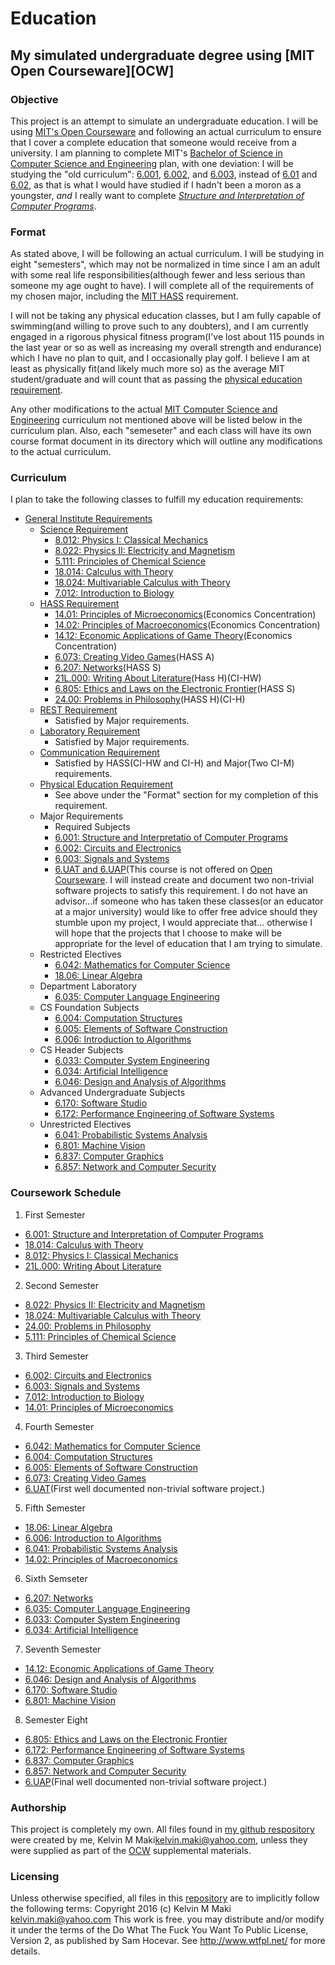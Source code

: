 # Education
## My simulated undergraduate degree using [MIT Open Courseware][OCW]

### Objective
This project is an attempt to simulate an undergraduate education.  I will
be using [MIT's Open Courseware][1] and following an actual curriculum to ensure
that I cover a complete education that someone would receive from a university.
I am planning to complete MIT's [Bachelor of Science in Computer Science and
Engineering][2] plan, with one deviation: I will be studying the "old curriculum":
[6.001][3], [6.002][4], and [6.003][5], instead of [6.01][6] and [6.02][7], as
that is what I would have studied if I hadn't been a moron as a youngster, _and_
I really want to complete [_Structure and Interpretation of Computer Programs_][8].

### Format
As stated above, I will be following an actual curriculum.  I will be studying in
eight "semesters", which may not be normalized in time since I am an adult with
some real life responsibilities(although fewer and less serious than someone my
age ought to have).  I will complete all of the requirements of my chosen major,
including the [MIT HASS][9] requirement.

I will not be taking any physical education classes, but I am fully capable of
swimming(and willing to prove such to any doubters), and I am currently engaged
in a rigorous physical fitness program(I've lost about 115 pounds in the last
year or so as well as increasing my overall strength and endurance) which I have
no plan to quit, and I occasionally play golf.  I believe I am at least as
physically fit(and likely much more so) as the average MIT student/graduate
and will count that as passing the [physical education requirement][10].

Any other modifications to the actual [MIT Computer Science and Engineering][2]
curriculum not mentioned above will be listed below in the curriculum plan.  Also,
each "semeseter" and each class will have its own course format document in its
directory which will outline any modifications to the actual curriculum.

### Curriculum
I plan to take the following classes to fulfill my education requirements:

* [General Institute Requirements][11]
  * [Science Requirement][12]
    * [8.012: Physics I: Classical Mechanics][13]
    * [8.022: Physics II: Electricity and Magnetism][14]
    * [5.111: Principles of Chemical Science][15]
    * [18.014: Calculus with Theory][16]
    * [18.024: Multivariable Calculus with Theory][17]
    * [7.012: Introduction to Biology][18]
  * [HASS Requirement][9]
    * [14.01: Principles of Microeconomics][19](Economics Concentration)
    * [14.02: Principles of Macroeconomics][20](Economics Concentration)
    * [14.12: Economic Applications of Game Theory][21](Economics Concentration)
    * [6.073: Creating Video Games][22](HASS A)
    * [6.207: Networks][23](HASS S)
    * [21L.000: Writing About Literature][24](Hass H)(CI-HW)
    * [6.805: Ethics and Laws on the Electronic Frontier][25](HASS S)
    * [24.00: Problems in Philosophy][26](HASS H)(CI-H)
  * [REST Requirement][27]
    * Satisfied by Major requirements.
  * [Laboratory Requirement][28]
    * Satisfied by Major requirements.
  * [Communication Requirement][29]
    * Satisfied by HASS(CI-HW and CI-H) and Major(Two CI-M) requirements.
  * [Physical Education Requirement][10]
    * See above under the "Format" section for my completion of this requirement.
  * Major Requirements
    * Required Subjects
    * [6.001: Structure and Interpretatio of Computer Programs][3]
    * [6.002: Circuits and Electronics][4]
    * [6.003: Signals and Systems][5]
    * [6.UAT and 6.UAP][30](This course is not offered on [Open Courseware][1].
        I will instead create and document two non-trivial software projects to
        satisfy this requirement.  I do not have an advisor...if someone who has
        taken these classes(or an educator at a major university) would like to
        offer free advice should they stumble upon my project, I would appreciate
        that... otherwise I will hope that the projects that I choose to make will
        be appropriate for the level of education that I am trying to simulate.
  * Restricted Electives
    * [6.042: Mathematics for Computer Science][31]
    * [18.06: Linear Algebra][32]
  * Department Laboratory
    * [6.035: Computer Language Engineering][33]
  * CS Foundation Subjects
    * [6.004: Computation Structures][34]
    * [6.005: Elements of Software Construction][35]
    * [6.006: Introduction to Algorithms][36]
  * CS Header Subjects
    * [6.033: Computer System Engineering][37]
    * [6.034: Artificial Intelligence][38]
    * [6.046: Design and Analysis of Algorithms][39]
  * Advanced Undergraduate Subjects
    * [6.170: Software Studio][40]
    * [6.172: Performance Engineering of Software Systems][41]  
  * Unrestricted Electives
    * [6.041: Probabilistic Systems Analysis][42]
    * [6.801: Machine Vision][43]
    * [6.837: Computer Graphics][44]
    * [6.857: Network and Computer Security][45]

### Coursework Schedule
1. First Semester
  * [6.001: Structure and Interpretation of Computer Programs][3]
  * [18.014: Calculus with Theory][16]
  * [8.012: Physics I: Classical Mechanics][13]
  * [21L.000: Writing About Literature][24]
2. Second Semester
  * [8.022: Physics II: Electricity and Magnetism][14]
  * [18.024: Multivariable Calculus with Theory][17]
  * [24.00: Problems in Philosophy][26]
  * [5.111: Principles of Chemical Science][15]
3. Third Semester
  * [6.002: Circuits and Electronics][4]
  * [6.003: Signals and Systems][5]
  * [7.012: Introduction to Biology][18]
  * [14.01: Principles of Microeconomics][19]
4. Fourth Semester
  * [6.042: Mathematics for Computer Science][31]
  * [6.004: Computation Structures][34]
  * [6.005: Elements of Software Construction][35]
  * [6.073: Creating Video Games][22]
  * [6.UAT][30](First well documented non-trivial
    software project.)
5. Fifth Semester
  * [18.06: Linear Algebra][32]
  * [6.006: Introduction to Algorithms][36]
  * [6.041: Probabilistic Systems Analysis][42]
  * [14.02: Principles of Macroeconomics][20]
6. Sixth Semseter
  * [6.207: Networks][23]
  * [6.035: Computer Language Engineering][33]
  * [6.033: Computer System Engineering][37]
  * [6.034: Artificial Intelligence][38]
7. Seventh Semester
  * [14.12: Economic Applications of Game Theory][21]
  * [6.046: Design and Analysis of Algorithms][39]
  * [6.170: Software Studio][40]
  * [6.801: Machine Vision][43]
8. Semester Eight
  * [6.805: Ethics and Laws on the Electronic Frontier][25]
  * [6.172: Performance Engineering of Software Systems][41]
  * [6.837: Computer Graphics][44]
  * [6.857: Network and Computer Security][45]
  * [6.UAP][30](Final well documented non-trivial
    software project.)

### Authorship
This project is completely my own.  All files found in [my github respository][46]
were created by me, Kelvin M Maki<kelvin.maki@yahoo.com>, unless they were supplied
as part of the [OCW][1] supplemental materials.
### Licensing
Unless otherwise specified, all files in this [repository][46] are to implicitly
follow the following terms:
  Copyright 2016 (c) Kelvin M Maki <kelvin.maki@yahoo.com>
  This work is free. you may distribute and/or modify it under the terms of the
  Do What The Fuck You Want To Public License, Version 2, as published by Sam
  Hocevar. See http://www.wtfpl.net/ for more details.

[1]:http://ocw.mit.edu/index.htm
[2]:http://catalog.mit.edu/degree-charts/computer-science-engineering-course-6-3/
[3]:http://ocw.mit.edu/courses/electrical-engineering-and-computer-science/6-001-structure-and-interpretation-of-computer-programs-spring-2005/
[4]:http://ocw.mit.edu/courses/electrical-engineering-and-computer-science/6-002-circuits-and-electronics-spring-2007/
[5]:http://ocw.mit.edu/courses/electrical-engineering-and-computer-science/6-003-signals-and-systems-fall-2011/
[6]:http://ocw.mit.edu/courses/electrical-engineering-and-computer-science/6-01sc-introduction-to-electrical-engineering-and-computer-science-i-spring-2011/
[7]:http://ocw.mit.edu/courses/electrical-engineering-and-computer-science/6-02-introduction-to-eecs-ii-digital-communication-systems-fall-2012/
[8]:https://mitpress.mit.edu/sicp/full-text/book/book.html
[9]:http://web.mit.edu/hassreq/
[10]:http://catalog.mit.edu/mit/undergraduate-education/general-institute-requirements/#physicaleducationtext
[11]:http://catalog.mit.edu/mit/undergraduate-education/general-institute-requirements/#text
[12]:http://catalog.mit.edu/mit/undergraduate-education/general-institute-requirements/#sciencerequirementtext
[13]:http://ocw.mit.edu/courses/physics/8-012-physics-i-classical-mechanics-fall-2008/
[14]:http://ocw.mit.edu/courses/physics/8-022-physics-ii-electricity-and-magnetism-fall-2006/
[15]:http://ocw.mit.edu/courses/chemistry/5-111-principles-of-chemical-science-fall-2008/index.htm
[16]:http://ocw.mit.edu/courses/mathematics/18-014-calculus-with-theory-fall-2010/
[17]:http://ocw.mit.edu/courses/mathematics/18-024-multivariable-calculus-with-theory-spring-2011/
[18]:http://ocw.mit.edu/courses/biology/7-012-introduction-to-biology-fall-2004/
[19]:http://ocw.mit.edu/courses/economics/14-01-principles-of-microeconomics-fall-2007/
[20]:http://ocw.mit.edu/courses/economics/14-02-principles-of-macroeconomics-spring-2014/
[21]:http://ocw.mit.edu/courses/economics/14-12-economic-applications-of-game-theory-fall-2012/
[22]:http://ocw.mit.edu/courses/comparative-media-studies-writing/cms-611j-creating-video-games-fall-2014/
[23]:http://ocw.mit.edu/courses/economics/14-15j-networks-fall-2009/
[24]:http://ocw.mit.edu/courses/literature/21l-000j-writing-about-literature-fall-2010/
[25]:http://ocw.mit.edu/courses/electrical-engineering-and-computer-science/6-805-ethics-and-the-law-on-the-electronic-frontier-fall-2005/
[26]:http://ocw.mit.edu/courses/linguistics-and-philosophy/24-00-problems-in-philosophy-fall-2010/
[27]:http://catalog.mit.edu/mit/undergraduate-education/general-institute-requirements/#restrequirementtext
[28]:http://catalog.mit.edu/mit/undergraduate-education/general-institute-requirements/#laboratoryrequirementtext
[29]:http://catalog.mit.edu/mit/undergraduate-education/general-institute-requirements/#communicationrequirementtext
[30]:http://catalog.mit.edu/search/?P=6.UAP
[31]:http://ocw.mit.edu/courses/electrical-engineering-and-computer-science/6-042j-mathematics-for-computer-science-fall-2010/
[32]:http://ocw.mit.edu/courses/mathematics/18-06-linear-algebra-spring-2010/
[33]:http://ocw.mit.edu/courses/electrical-engineering-and-computer-science/6-035-computer-language-engineering-spring-2010/
[34]:http://ocw.mit.edu/courses/electrical-engineering-and-computer-science/6-004-computation-structures-spring-2009/
[35]:http://ocw.mit.edu/courses/electrical-engineering-and-computer-science/6-005-elements-of-software-construction-fall-2011/
[36]:http://ocw.mit.edu/courses/electrical-engineering-and-computer-science/6-006-introduction-to-algorithms-fall-2011/
[37]:http://ocw.mit.edu/courses/electrical-engineering-and-computer-science/6-033-computer-system-engineering-spring-2009/
[38]:http://ocw.mit.edu/courses/electrical-engineering-and-computer-science/6-034-artificial-intelligence-fall-2010/
[39]:http://ocw.mit.edu/courses/electrical-engineering-and-computer-science/6-046j-design-and-analysis-of-algorithms-spring-2015/
[40]:http://ocw.mit.edu/courses/electrical-engineering-and-computer-science/6-170-software-studio-spring-2013/
[41]:http://ocw.mit.edu/courses/electrical-engineering-and-computer-science/6-172-performance-engineering-of-software-systems-fall-2010/
[42]:http://ocw.mit.edu/courses/electrical-engineering-and-computer-science/6-041-probabilistic-systems-analysis-and-applied-probability-fall-2010/
[43]:http://ocw.mit.edu/courses/electrical-engineering-and-computer-science/6-801-machine-vision-fall-2004/
[44]:http://ocw.mit.edu/courses/electrical-engineering-and-computer-science/6-837-computer-graphics-fall-2012/
[45]:http://ocw.mit.edu/courses/electrical-engineering-and-computer-science/6-857-network-and-computer-security-spring-2014/
[46]:https://github.com/kmm1985/education